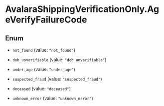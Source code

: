 # AvalaraShippingVerificationOnly.AgeVerifyFailureCode

## Enum


* `not_found` (value: `"not_found"`)

* `dob_unverifiable` (value: `"dob_unverifiable"`)

* `under_age` (value: `"under_age"`)

* `suspected_fraud` (value: `"suspected_fraud"`)

* `deceased` (value: `"deceased"`)

* `unknown_error` (value: `"unknown_error"`)


